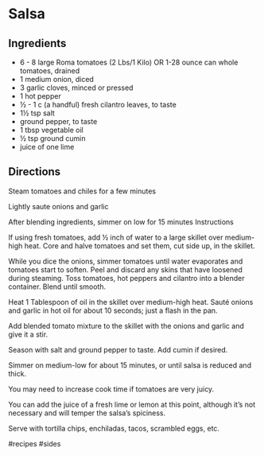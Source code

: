 # Salsa
## Ingredients
* 6 - 8 large Roma tomatoes (2 Lbs/1 Kilo) OR 1-28 ounce can whole tomatoes, drained
* 1 medium onion, diced
* 3 garlic cloves, minced or pressed
* 1 hot pepper
* ½ - 1 c (a handful) fresh cilantro leaves, to taste
* 1½ tsp salt
* ground pepper, to taste
* 1 tbsp vegetable oil
* ½ tsp ground cumin
* juice of one lime

## Directions
Steam tomatoes and chiles for a few minutes

Lightly saute onions and garlic

After blending ingredients, simmer on low for 15 minutes
Instructions

If using fresh tomatoes, add ½ inch of water to a large skillet over medium-high heat. Core and halve tomatoes and set them, cut side up, in the skillet.

While you dice the onions, simmer tomatoes until water evaporates and tomatoes start to soften. Peel and discard any skins that have loosened during steaming.
Toss tomatoes, hot peppers and cilantro into a blender container. Blend until smooth.

Heat 1 Tablespoon of oil in the skillet over medium-high heat. Sauté onions and garlic in hot oil for about 10 seconds; just a flash in the pan.

Add blended tomato mixture to the skillet with the onions and garlic and give it a stir.

Season with salt and ground pepper to taste. Add cumin if desired.

Simmer on medium-low for about 15 minutes, or until salsa is reduced and thick.

You may need to increase cook time if tomatoes are very juicy.

You can add the juice of a fresh lime or lemon at this point, although it’s not necessary and will temper the salsa’s spiciness.

Serve with tortilla chips, enchiladas, tacos, scrambled eggs, etc.

#recipes #sides